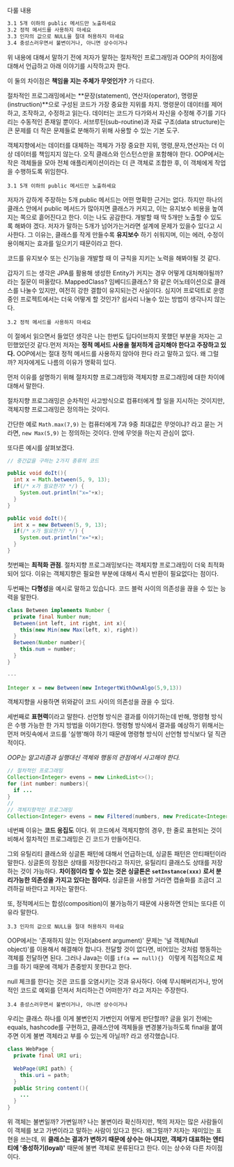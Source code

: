 

다룰 내용

```markdown
3.1 5개 이하의 public 메서드만 노출하세요  
3.2 정적 메서드를 사용하지 마세요    
3.3 인자의 값으로 NULL을 절대 허용하지 마세요    
3.4 충성스러우면서 불변이거나, 아니면 상수이거나
```



위 내용에 대해서 말하기 전에 저자가 말하는 절차적인 프로그래밍과 OOP의 차이점에 대해서 언급하고 아래 이야기를 시작하고자 한다.

이 둘의 차이점은 **책임을 지는 주체가 무엇인가?** 가 다르다. 

절차적인 프로그래밍에서는 **문장(statement), 연산자(operator), 명령문(instruction)**으로 구성된 코드가 가장 중요한 지위를 차지. 명령문이 데이터를 제어하고, 조작하고, 수정하고 읽는다. 데이터는 코드가 다가와서 자신을 수정해 주기를 기다리는 수동적인 존재일 뿐이다. 서브루틴(sub-routine)과 자료 구조(data structure)는 큰 문제를 더 작은 문제들로 분해하기 위해 사용할 수 있는 기본 도구.

객체지향에서는 데이터를 대체하는 객체가 가장 중요한 지위, 명령,문자,연산자는 더 이상 데이터를 책임지지 않는다. 오직 클래스와 인스턴스만을 포함해야 한다. OOP에서는 작은 객체들을 모아 전체 애플리케이션이라는 더 큰 객체로 조합한 후, 이 객체에게 작업을 수행하도록 위임한다.



`3.1 5개 이하의 public 메서드만 노출하세요` 

 저자가 강하게 주장하는 5개 public 메서드는 어떤 명확한 근거는 없다. 하지만 하나의 클래스 안에서 public 메서드가 많아지면 클래스가 커지고, 이는 유지보수 비용을 높여지는 쪽으로 흩어진다고 한다. 이는 나도 공감한다. 개발할 때 딱 5개만 노출할 수 있도록 해봐야 겠다. 저자가 말하는 5개가 넘어가는거라면 설계에 문제가 있을수 있다고 시사한다. 그 이유는, 클래스를 작게 만들수록 **유지보수** 하기 쉬워지며, 이는 에러, 수정이 용이해지는 효과를 일으키기 때문이라고 한다.

 코드를 유지보수 또는 신기능을 개발할 때 이 규칙을 지키는 노력을 해봐야될 것 같다.



갑자기 드는 생각은 JPA를 활용해 생성한 Entity가 커지는 경우 어떻게 대처해야될까? 라는 질문이 떠올랐다. MappedClass? 임베디드클래스? 와 같은 어노테이션으로 클래스를 나눌수 있지만, 여전히 강한 결합이 유지되는건 사실이다. 심지어 프로덕트로 운영중인 프로젝트에서는 더욱 어떻게 할 것인가? 쉽사리 나눌수 있는 방법이 생각나지 않는다.



`3.2 정적 메서드를 사용하지 마세요`

 이 절에서 읽으면서 들었던 생각은 나는 한번도 딥다이브하지 못했던 부분을 저자는 고민했었던것 같다.먼저 저자는 **정적 메서드 사용을 철저하게 금지해야 한다고 주장하고 있다.** OOP에서는  절대 정적 메서드를 사용하지 않아야 한다 라고 말하고 있다. 왜 그럴까? 저자에게도 나름의 이유가 명확히 있다.



먼저 이유를 설명하기 위해 절차지향 프로그래밍와 객체지향 프로그래밍에 대한 차이에 대해서 말한다.



 절차지향 프로그래밍은 순차적인 사고방식으로 컴퓨터에게 할 일을 지시하는 것이지만, 객체지향 프로그래밍은 정의하는 것이다.

간단한 예로 `Math.max(7,9)` 는 컴퓨터에게 7과 9중 최대값은 무엇이냐? 라고 묻는 거라면, `new Max(5,9)` 는 정의하는 것이다. 안에 무엇을 하는지 관심이 없다.

또다른 예시를 살펴보겠다.

```java
// 중간값을 구하는 2가지 종류의 코드

public void doIt(){
  int x = Math.between(5, 9, 13);
  if(/* x가 필요한가? */) {
    System.out.println("x="+x);
  }
}

public void doIt(){
  int x = new Between(5, 9, 13);
  if(/* x가 필요한가? */) {
    System.out.println("x="+x);
  }
}
```

첫번째는 **최적화 관점**. 절차지향 프로그래밍보다는 객체지향 프로그래밍이 더욱 최적화되어 있다. 이유는 객체지향은 필요한 부분에 대해서 즉시 반환이 필요없다는 점이다.

두번째는 **다형성**을 예시로 말하고 있습니다. 코드 블럭 사이의 의존성을 끊을 수 있는 능력을 말한다. 

```java
class Between implements Number {
  private final Number num;
  Between(int left, int right, int x){
    this(new Min(new Max(left, x), right))
  }
  Between(Number number){
    this.num = number;
  }
}

---
  
Integer x = new Between(new IntegertWithOwnAlgo(5,9,13))
```

객체지향을 사용하면 위와같이 코드 사이의 의존성을 끊을 수 있다.



세번째로 **표현력**이라고 말한다. 선언형 방식은 결과를 이야기하는데 반해, 명령형 방식은 수행 가능한 한 가지 방법을 이야기한다. 명령형 방식에서 결과를 예상하기 위해서는 먼저 머릿속에서 코드를 '실행'해야 하기 때문에 명령형 방식이 선언형 방식보다 덜 직관적이다.

*OOP는 알고리즘과 실행대신 객체와 행동의 관점에서 사고해야 한다.*

```java
// 절차적인 프로그래밍
Collection<Integer> evens = new LinkedList<>();
for (int number: numbers){
  if ...
}
//
// 객체지향적인 프로그래밍
Collection<Integer> evens = new Filtered(numbers, new Predicate<Integer>() {...})
```

네번째 이유는 **코드 응집도** 이다. 위 코드에서 객체지향의 경우, 한 줄로 표현되는 것이 비해서 절차적인 프로그래밍은 긴 코드가 만들어진다.



그외 유틸리티 클래스와 싱글톤 패턴에 대해서 언급하는데, 싱글톤 패턴은 안티패턴이라 말한다. 싱글톤의 장점은 상태를 저장한다라고 하지만, 유틸리티 클래스도 상태를 저장하는 것이 가능하다.  **차이점이라 할 수 있는 것은 싱글톤은 `setInstance(xxx)` 로서 분리가능한 의존성을 가지고 있다는 점이다.** 싱글톤을 사용할 거라면 캡슐화를 조금더 고려하길 바란다고 저자는 말한다.

또, 정적메서드는 합성(composition)이 불가능하기 때문에 사용하면 안되는 또다른 이유라 말한다.



`3.3 인자의 값으로 NULL을 절대 허용하지 마세요`

OOP에서는 '존재하지 않는 인자(absent argument)' 문제는 '널 객체(Null object)'를 이용해서 해결해야 합니다. 전달할 것이 없다면, 비어있는 것처럼 행동하는 객체를 전달하면 된다. 그러나 Java는 이를 `if(a == null){} ` 이렇게 직접적으로 체크를 하기 때문에 객체가 존중받지 못한다고 한다.

null 체크를 한다는 것은 코드를 오염시키는 것과 유사하다. 아예 무시해버리거나, 방어적인 코드로 예외를 던져서 처리하는건 어떠한가? 라고 저자는 주장한다.

`3.4 충성스러우면서 불변이거나, 아니면 상수이거나`

우리는 클래스 하나를 이게 불변인지 가변인지 어떻게 판단할까? 글을 읽기 전에는 equals, hashcode를 구현하고, 클래스안에 객체들을 변경불가능하도록 final을 붙여주면 이게 불변 객체라고 부를 수 있는게 아닐까? 라고 생각했습니다. 

```java
class WebPage {
  private final URI uri;
  
  WebPage(URI path) {
    this.uri = path;
  }
  public String content(){
    ...
  }
}
```

위 객체는 불변일까? 가변일까? 나는 불변이라 확신하지만, 책의 저자는 많은 사람들이 이 객체를 보고 가변이라고 말하는 사람이 있다고 한다. 왜그럴까? 저자는 재미있는 표현을 쓰는데, 위 **클래스는 결과가 변하기 때문에 상수는 아니지만, 객체가 대표하는 엔티티에 '충성하기(loyal)'** 때문에 불변 객체로 분류된다고 한다. 이는 상수와 다른 차이점이다.

